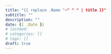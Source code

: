 ```yaml
---
title: "{{ replace .Name "-" " " | title }}"
subtitle: ""
description: ""
date: {{ .Date }}
# lastmod: 
# categories: []
# tags: []
draft: true
---
```


